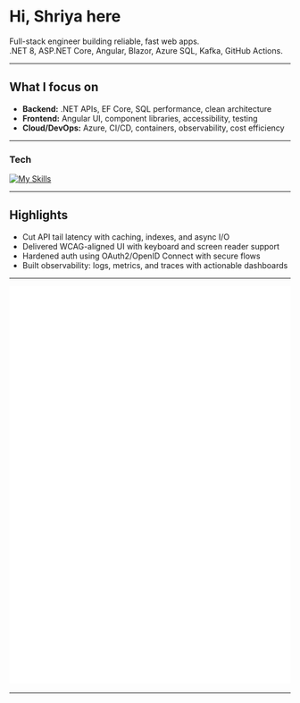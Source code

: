 # Hi, Shriya here

<!--
**shriya9876/shriya9876** is a ✨ _special_ ✨ repository because its `README.md` (this file) appears on your GitHub profile.

Here are some ideas to get you started:

- 🔭 I’m currently working on ...
- 🌱 I’m currently learning ...
- 👯 I’m looking to collaborate on ...
- 🤔 I’m looking for help with ...
- 💬 Ask me about ...
- 📫 How to reach me: ...
- 😄 Pronouns: ...
- ⚡ Fun fact: ...
-->


Full-stack engineer building reliable, fast web apps.  
.NET 8, ASP.NET Core, Angular, Blazor, Azure SQL, Kafka, GitHub Actions.

<!--
**Portfolio** · **Resume** · **Email** · **LinkedIn**  
[your-portfolio-url] · [your-resume-url] · [you@domain.com] · [linkedin.com/in/you]
-->

---

## What I focus on
- **Backend:** .NET APIs, EF Core, SQL performance, clean architecture
- **Frontend:** Angular UI, component libraries, accessibility, testing
- **Cloud/DevOps:** Azure, CI/CD, containers, observability, cost efficiency

---

### Tech
[![My Skills](https://skillicons.dev/icons?i=dotnet,cs,angular,ts,js,html,css,azure,postgres,redis,kafka,docker&perline=12)](https://skillicons.dev)


---

## Highlights
- Cut API tail latency with caching, indexes, and async I/O
- Delivered WCAG-aligned UI with keyboard and screen reader support
- Hardened auth using OAuth2/OpenID Connect with secure flows
- Built observability: logs, metrics, and traces with actionable dashboards

---


![Metrics](github-metrics.svg)

---




